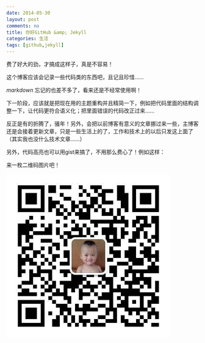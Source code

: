 ```yaml
---
date: 2014-05-30
layout: post
comments: no
title: 你好GitHub &amp; Jekyll
categories: 生活
tags: [github,jekyll]
---
```


费了好大的劲，才搞成这样子，真是不容易！

这个博客应该会记录一些代码类的东西吧，且记且珍惜……

*markdown* 忘记的也差不多了，看来还是不经常使用啊！

下一阶段，应该就是把现在用的主题重构并且精简一下，例如把代码里面的结构调整一下，让代码更符合语义化；把里面错误的代码改正过来……

反正是有的折腾了，骚年！另外，会把以前博客有意义的文章挪过来一些，主博客还是会接着更新文章，只是一些生活上的了，工作和技术上的以后只发这上面了（其实我也没什么技术文章……）

另外，代码高亮也可以用gist来搞了，不用那么费心了！例如这样：

<script src="https://gist.github.com/wangdaodao/4059549.js"></script>

来一枚二维码图片吧！

![微信二维码](/uploads/2014/05/wxqrcode.png)